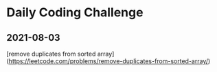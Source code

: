 # Daily Coding Challenge

## 2021-08-03
[remove duplicates from sorted array] (https://leetcode.com/problems/remove-duplicates-from-sorted-array/)
